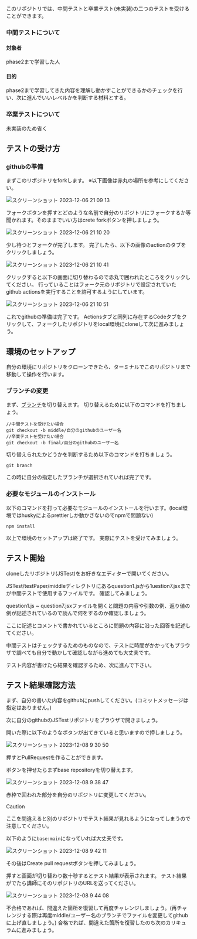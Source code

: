 このリポジトリでは、中間テストと卒業テスト(未実装)の二つのテストを受けることができます。

### 中間テストについて

#### 対象者
  phase2まで学習した人

#### 目的
  phase2まで学習してきた内容を理解し動かすことができるかのチェックを行い、次に進んでいいレベルかを判断する材料とする。

### 卒業テストについて
未実装のため省く

## テストの受け方

### githubの準備
まずこのリポジトリをforkします。
※以下画像は赤丸の場所を参考にしてください。

![スクリーンショット 2023-12-06 21 09 13](https://github.com/codevillagejp/JSTest/assets/70260848/2b8432ce-1852-469d-9d4b-02bd2f613a64)

フォークボタンを押すとどのような名前で自分のリポジトリにフォークするか等聞かれます。そのままでいい方はcrete forkボタンを押しましょう。

![スクリーンショット 2023-12-06 21 10 20](https://github.com/codevillagejp/JSTest/assets/70260848/589fcb34-d6be-46d7-bf3c-e56d06b5dc9b)

少し待つとフォークが完了します。
完了したら、以下の画像のactionのタブをクリックしましょう。

![スクリーンショット 2023-12-06 21 10 41](https://github.com/codevillagejp/JSTest/assets/70260848/9ced78be-10bd-46be-985c-3c1f54d483a7)

クリックすると以下の画面に切り替わるので赤丸で囲われたところをクリックしてください。
行っていることはフォーク元のリポジトリで設定されていたgithub actionsを実行することを許可するようにしています。

![スクリーンショット 2023-12-06 21 10 51](https://github.com/codevillagejp/JSTest/assets/70260848/e53c00f9-a34e-43bf-a456-13389155a61f)

これでgithubの準備は完了です。
Actionsタブと同列に存在するCodeタブをクリックして、フォークしたリポジトリをlocal環境にcloneして次に進みましょう。

## 環境のセットアップ
自分の環境にリポジトリをクローンできたら、ターミナルでこのリポジトリまで移動して操作を行います。

### ブランチの変更
まず、[ブランチ](https://backlog.com/ja/git-tutorial/stepup/01/)を切り替えます。
切り替えるために以下のコマンドを打ちましょう。

```
//中間テストを受けたい場合
git checkout -b middle/自分のgithubのユーザー名
//卒業テストを受けたい場合
git checkout -b final/自分のgithubのユーザー名
```

切り替えられたかどうかを判断するため以下のコマンドを打ちましょう。

```
git branch
```

この時に自分の指定したブランチが選択されていれば完了です。

### 必要なモジュールのインストール

以下のコマンドを打って必要なモジュールのインストールを行います。(local環境ではhuskyによるprettierしか動かさないのでnpmで問題ない)

```
npm install
```

以上で環境のセットアップは終了です。
実際にテストを受けてみましょう。

## テスト開始
cloneしたリポジトリ(JSTest)をお好きなエディターで開いてください。

JSTest/testPaper/middleディレクトリにあるquestion1.jsから1uestion7.jsxまでが中間テストで使用するファイルです。
確認してみましょう。

question1.js ~ question7.jsxファイルを開くと問題の内容や引数の例、返り値の例が記述されているので読んで何をするのか確認しましょう。

ここに記述とコメントで書かれているところに問題の内容に沿った回答を記述してください。

中間テストはチェックするためのものなので、テストに時間がかかってもブラウザで調べても自分で動かして確認しながら進めても大丈夫です。

テスト内容が書けたら結果を確認するため、次に進んで下さい。

## テスト結果確認方法

まず、自分の書いた内容をgithubにpushしてください。(コミットメッセージは指定はありません。)

次に自分のgithubのJSTestリポジトリをブラウザで開きましょう。

開いた際に以下のようなボタンが出てきていると思いますので押しましょう。

![スクリーンショット 2023-12-08 9 30 50](https://github.com/codevillagejp/JSTest/assets/70260848/a4fb5e11-1c7d-4cdb-a631-41e0701f1ef2)

押すとPullRequestを作ることができます。

ボタンを押せたらまずbase repositoryを切り替えます。

![スクリーンショット 2023-12-08 9 38 47](https://github.com/codevillagejp/JSTest/assets/70260848/45638e28-4822-4311-af0d-a788a3ada76d)

赤枠で囲われた部分を自分のリポジトリに変更してください。

> [!CAUTION]
> ここを間違えると別のリポジトリでテスト結果が見れるようになってしまうので注意してください。

以下のように`base:main`になっていれば大丈夫です。

![スクリーンショット 2023-12-08 9 42 11](https://github.com/codevillagejp/JSTest/assets/70260848/120554d1-f031-4101-b03f-1a872c41c6a0)

その後はCreate pull requestボタンを押してみましょう。


押すと画面が切り替わり数十秒するとテスト結果が表示されます。
テスト結果がでたら講師にそのリポジトリのURLを送ってください。

![スクリーンショット 2023-12-08 9 44 08](https://github.com/codevillagejp/JSTest/assets/70260848/b6a30403-9bfc-445c-b1a0-4b9c4fac632e)

不合格であれば、間違えた箇所を復習して再度チャレンジしましょう。(再チャレンジする際は再度middle/ユーザー名のブランチでファイルを変更してgithubに上げ直しましょう。)
合格でれば、間違えた箇所を復習したのち次のカリキュラムに進みましょう。

